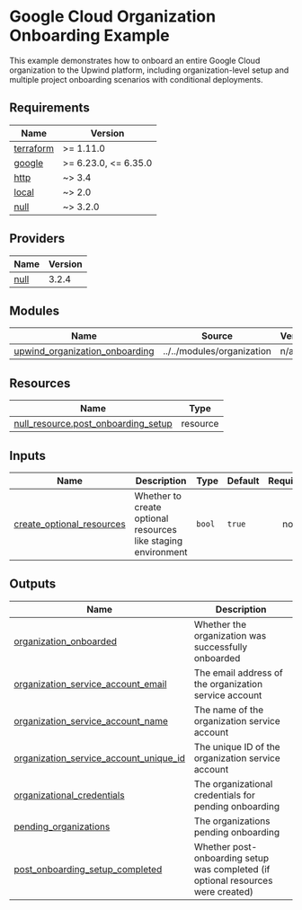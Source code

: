 # Google Cloud Organization Onboarding Example

This example demonstrates how to onboard an entire Google Cloud organization to the Upwind platform, including
organization-level setup and multiple project onboarding scenarios with conditional deployments.

<!-- BEGIN_TF_DOCS -->
## Requirements

| Name | Version |
|------|---------|
| <a name="requirement_terraform"></a> [terraform](#requirement\_terraform) | >= 1.11.0 |
| <a name="requirement_google"></a> [google](#requirement\_google) | >= 6.23.0, <= 6.35.0 |
| <a name="requirement_http"></a> [http](#requirement\_http) | ~> 3.4 |
| <a name="requirement_local"></a> [local](#requirement\_local) | ~> 2.0 |
| <a name="requirement_null"></a> [null](#requirement\_null) | ~> 3.2.0 |

## Providers

| Name | Version |
|------|---------|
| <a name="provider_null"></a> [null](#provider\_null) | 3.2.4 |

## Modules

| Name | Source | Version |
|------|--------|---------|
| <a name="module_upwind_organization_onboarding"></a> [upwind\_organization\_onboarding](#module\_upwind\_organization\_onboarding) | ../../modules/organization | n/a |

## Resources

| Name | Type |
|------|------|
| [null_resource.post_onboarding_setup](https://registry.terraform.io/providers/hashicorp/null/latest/docs/resources/resource) | resource |

## Inputs

| Name | Description | Type | Default | Required |
|------|-------------|------|---------|:--------:|
| <a name="input_create_optional_resources"></a> [create\_optional\_resources](#input\_create\_optional\_resources) | Whether to create optional resources like staging environment | `bool` | `true` | no |

## Outputs

| Name | Description |
|------|-------------|
| <a name="output_organization_onboarded"></a> [organization\_onboarded](#output\_organization\_onboarded) | Whether the organization was successfully onboarded |
| <a name="output_organization_service_account_email"></a> [organization\_service\_account\_email](#output\_organization\_service\_account\_email) | The email address of the organization service account |
| <a name="output_organization_service_account_name"></a> [organization\_service\_account\_name](#output\_organization\_service\_account\_name) | The name of the organization service account |
| <a name="output_organization_service_account_unique_id"></a> [organization\_service\_account\_unique\_id](#output\_organization\_service\_account\_unique\_id) | The unique ID of the organization service account |
| <a name="output_organizational_credentials"></a> [organizational\_credentials](#output\_organizational\_credentials) | The organizational credentials for pending onboarding |
| <a name="output_pending_organizations"></a> [pending\_organizations](#output\_pending\_organizations) | The organizations pending onboarding |
| <a name="output_post_onboarding_setup_completed"></a> [post\_onboarding\_setup\_completed](#output\_post\_onboarding\_setup\_completed) | Whether post-onboarding setup was completed (if optional resources were created) |
<!-- END_TF_DOCS -->
